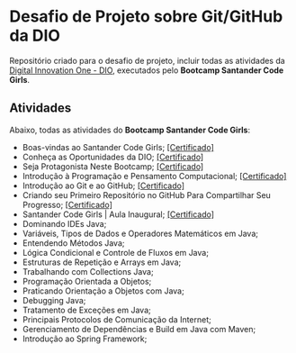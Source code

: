 # Desafio de Projeto sobre Git/GitHub da DIO
Repositório criado para o desafio de projeto, incluir todas as atividades da [Digital Innovation One - DIO](https://web.digitalinnovation.one/home), executados pelo <b>Bootcamp Santander Code Girls</b>.

## Atividades
Abaixo, todas as atividades do <b>Bootcamp Santander Code Girls</b>:

- Boas-vindas ao Santander Code Girls; [[Certificado]](https:hermes.digitalinnovation.one/certificates/43E47B4C.pdf)
- Conheça as Oportunidades da DIO; [[Certificado]](https:hermes.digitalinnovation.one/certificates/139E621D.pdf)
- Seja Protagonista Neste Bootcamp; [[Certificado]](https:hermes.digitalinnovation.one/certificates/9B582236.pdf)
- Introdução à Programação e Pensamento Computacional; [[Certificado]](https://hermes.digitalinnovation.one/certificates/10CAE2AD.pdf)
- Introdução ao Git e ao GitHub; [[Certificado]](https://hermes.digitalinnovation.one/certificates/1645A655.pdf)
- Criando seu Primeiro Repositório no GitHub Para Compartilhar Seu Progresso; [[Certificado]](https://hermes.digitalinnovation.one/certificates/C75CF093.pdf)
- Santander Code Girls | Aula Inaugural; [[Certificado]](https://hermes.digitalinnovation.one/certificates/49FF2EAC.pdf)
- Dominando IDEs Java;
- Variáveis, Tipos de Dados e Operadores Matemáticos em Java;
- Entendendo Métodos Java;
- Lógica Condicional e Controle de Fluxos em Java;
- Estruturas de Repetição e Arrays em Java;
- Trabalhando com Collections Java;
- Programação Orientada a Objetos;
- Praticando Orientação a Objetos com Java;
- Debugging Java;
- Tratamento de Exceções em Java;
- Principais Protocolos de Comunicação da Internet;
- Gerenciamento de Dependências e Build em Java com Maven;
- Introdução ao Spring Framework;
